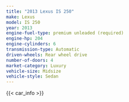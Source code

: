 ```yaml
---
title: "2013 Lexus IS 250"
make: Lexus
model: IS 250
year: 2013
engine-fuel-type: premium unleaded (required)
engine-hp: 204
engine-cylinders: 6
transmission-type: Automatic
driven-wheels: Rear wheel drive
number-of-doors: 4
market-category: Luxury
vehicle-size: Midsize
vehicle-style: Sedan
---
```


{{< car_info >}}
